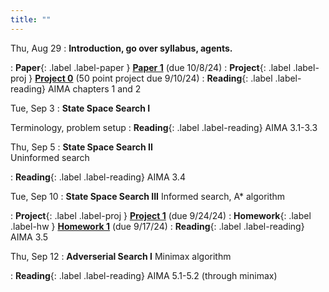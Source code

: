 ```yaml
---
title: ""
---
```


<!--- CS 372 AI --->


Thu, Aug 29
: **Introduction, go over syllabus, agents.** 
<!--- Slides ---> 
: **Paper**{: .label .label-paper } [**Paper 1**](papers/paper1) (due 10/8/24)
: **Project**{: .label .label-proj } [**Project 0**](projects/proj0) (50 point project due 9/10/24)
: **Reading**{: .label .label-reading} AIMA chapters 1 and 2

Tue, Sep 3
: **State Space Search I**   
<!--- Slides --->
Terminology, problem setup
: **Reading**{: .label .label-reading} AIMA 3.1-3.3

Thu, Sep 5
: **State Space Search II**  
Uninformed search
<!--- Slides --->
<!--- handouts --->
: **Reading**{: .label .label-reading} AIMA 3.4

Tue, Sep 10
: **State Space Search III** 
Informed search, A* algorithm 
<!--- Slides --->
<!--- Handouts --->  
: **Project**{: .label .label-proj } [**Project 1**](projects/proj1) (due 9/24/24)
: **Homework**{: .label .label-hw } [**Homework 1**](homework/hw1) (due 9/17/24)
: **Reading**{: .label .label-reading} AIMA 3.5

Thu, Sep 12
: **Adverserial Search I**
Minimax algorithm
<!--- Slides --->
<!--- Handouts --->
: **Reading**{: .label .label-reading} AIMA 5.1-5.2 (through minimax)
